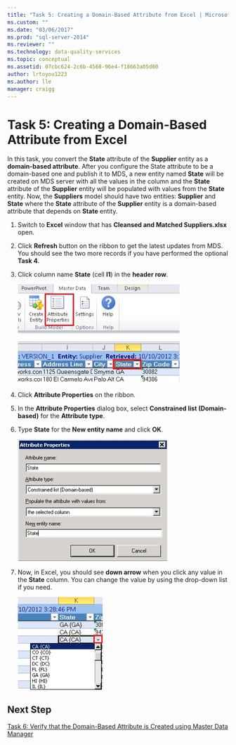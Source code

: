 ```yaml
---
title: "Task 5: Creating a Domain-Based Attribute from Excel | Microsoft Docs"
ms.custom: ""
ms.date: "03/06/2017"
ms.prod: "sql-server-2014"
ms.reviewer: ""
ms.technology: data-quality-services
ms.topic: conceptual
ms.assetid: 07cbc624-2c6b-4568-96e4-f18663a05d80
author: lrtoyou1223
ms.author: lle
manager: craigg
---
```

# Task 5: Creating a Domain-Based Attribute from Excel
  In this task, you convert the **State** attribute of the **Supplier** entity as a **domain-based attribute**. After you configure the State attribute to be a domain-based one and publish it to MDS, a new entity named **State** will be created on MDS server with all the values in the column and the **State** attribute of the **Supplier** entity will be populated with values from the **State** entity. Now, the **Suppliers** model should have two entities: **Supplier** and **State** where the **State** attribute of the **Supplier** entity is a domain-based attribute that depends on **State** entity.  
  
1.  Switch to **Excel** window that has **Cleansed and Matched Suppliers.xlsx** open.  
  
2.  Click **Refresh** button on the ribbon to get the latest updates from MDS. You should see the two more records if you have performed the optional **Task 4**.  
  
3.  Click column name **State** (cell **I1**) in the **header row**.  
  
     ![Excel - Attribute Properties Button](../../2014/tutorials/media/et-creatingadomainbasedattributefromexcel-01.jpg "Excel - Attribute Properties Button")  
  
4.  Click **Attribute Properties** on the ribbon.  
  
5.  In the **Attribute Properties** dialog box, select **Constrained list (Domain-based)** for the **Attribute type**.  
  
6.  Type **State** for the **New entity name** and click **OK**.  
  
     ![Excel - Attribute Properties Dialog Box](../../2014/tutorials/media/et-creatingadomainbasedattributefromexcel-02.jpg "Excel - Attribute Properties Dialog Box")  
  
7.  Now, in Excel, you should see **down arrow** when you click any value in the **State** column. You can change the value by using the drop-down list if you need.  
  
     ![Excel - Drop Down List with States](../../2014/tutorials/media/et-creatingadomainbasedattributefromexcel-03.jpg "Excel - Drop Down List with States")  
  
## Next Step  
 [Task 6: Verify that the Domain-Based Attribute is Created using Master Data Manager](../../2014/tutorials/task-6-verify-domain-based-attribute-master-data-manager.md)  
  
  
